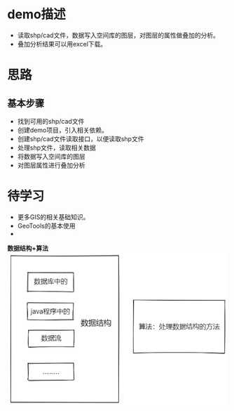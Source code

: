 # demo描述

- 读取shp/cad文件，数据写入空间库的图层，对图层的属性做叠加的分析。
- 叠加分析结果可以用excel下载。

# 思路
## 基本步骤

- 找到可用的shp/cad文件
- 创建demo项目，引入相关依赖。
- 创建shp/cad文件读取接口，以便读取shp文件
- 处理shp文件，读取相关数据
- 将数据写入空间库的图层
- 对图层属性进行叠加分析


# 待学习

- 更多GIS的相关基础知识。
- GeoTools的基本使用
- 


**数据结构+算法**
![](other/Pasted%20image%2020240415115325.png)